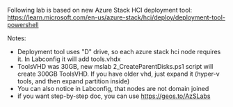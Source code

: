Following lab is based on new Azure Stack HCI deployment tool: https://learn.microsoft.com/en-us/azure-stack/hci/deploy/deployment-tool-powershell

Notes: 
* Deployment tool uses "D" drive, so each azure stack hci node requires it. In Labconfig it will add tools.vhdx
* ToolsVHD was 30GB, new mslab 2_CreateParentDisks.ps1 script will create 300GB ToolsVHD. If you have older vhd, just expand it (hyper-v tools, and then expand partition inside)
* You can also notice in Labconfig, that nodes are not domain joined
* if you want step-by-step doc, you can use https://geos.to/AzSLabs